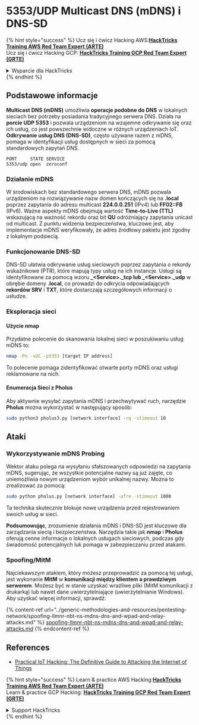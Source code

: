 # 5353/UDP Multicast DNS (mDNS) i DNS-SD

{% hint style="success" %}
Ucz się i ćwicz Hacking AWS:<img src="/.gitbook/assets/arte.png" alt="" data-size="line">[**HackTricks Training AWS Red Team Expert (ARTE)**](https://training.hacktricks.xyz/courses/arte)<img src="/.gitbook/assets/arte.png" alt="" data-size="line">\
Ucz się i ćwicz Hacking GCP: <img src="/.gitbook/assets/grte.png" alt="" data-size="line">[**HackTricks Training GCP Red Team Expert (GRTE)**<img src="/.gitbook/assets/grte.png" alt="" data-size="line">](https://training.hacktricks.xyz/courses/grte)

<details>

<summary>Wsparcie dla HackTricks</summary>

* Sprawdź [**plany subskrypcyjne**](https://github.com/sponsors/carlospolop)!
* **Dołącz do** 💬 [**grupy Discord**](https://discord.gg/hRep4RUj7f) lub [**grupy telegramowej**](https://t.me/peass) lub **śledź** nas na **Twitterze** 🐦 [**@hacktricks\_live**](https://twitter.com/hacktricks\_live)**.**
* **Podziel się trikami hackingowymi, przesyłając PR-y do** [**HackTricks**](https://github.com/carlospolop/hacktricks) i [**HackTricks Cloud**](https://github.com/carlospolop/hacktricks-cloud) repozytoriów github.

</details>
{% endhint %}

## **Podstawowe informacje**

**Multicast DNS (mDNS)** umożliwia **operacje podobne do DNS** w lokalnych sieciach bez potrzeby posiadania tradycyjnego serwera DNS. Działa na **porcie UDP 5353** i pozwala urządzeniom na wzajemne odkrywanie się oraz ich usług, co jest powszechnie widoczne w różnych urządzeniach IoT. **Odkrywanie usług DNS (DNS-SD)**, często używane razem z mDNS, pomaga w identyfikacji usług dostępnych w sieci za pomocą standardowych zapytań DNS.
```
PORT     STATE SERVICE
5353/udp open  zeroconf
```
### **Działanie mDNS**

W środowiskach bez standardowego serwera DNS, mDNS pozwala urządzeniom na rozwiązywanie nazw domen kończących się na **.local** poprzez zapytania do adresu multicast **224.0.0.251** (IPv4) lub **FF02::FB** (IPv6). Ważne aspekty mDNS obejmują wartość **Time-to-Live (TTL)** wskazującą na ważność rekordu oraz bit **QU** odróżniający zapytania unicast od multicast. Z punktu widzenia bezpieczeństwa, kluczowe jest, aby implementacje mDNS weryfikowały, że adres źródłowy pakietu jest zgodny z lokalnym podsiecią.

### **Funkcjonowanie DNS-SD**

DNS-SD ułatwia odkrywanie usług sieciowych poprzez zapytania o rekordy wskaźnikowe (PTR), które mapują typy usług na ich instancje. Usługi są identyfikowane za pomocą wzoru **_\<Service>.\_tcp lub \_\<Service>.\_udp** w obrębie domeny **.local**, co prowadzi do odkrycia odpowiadających **rekordów SRV** i **TXT**, które dostarczają szczegółowych informacji o usłudze.

### **Eksploracja sieci**

#### **Użycie nmap**

Przydatne polecenie do skanowania lokalnej sieci w poszukiwaniu usług mDNS to:
```bash
nmap -Pn -sUC -p5353 [target IP address]
```
To polecenie pomaga zidentyfikować otwarte porty mDNS oraz usługi reklamowane na nich.

#### **Enumeracja Sieci z Pholus**

Aby aktywnie wysyłać zapytania mDNS i przechwytywać ruch, narzędzie **Pholus** można wykorzystać w następujący sposób:
```bash
sudo python3 pholus3.py [network interface] -rq -stimeout 10
```
## Ataki

### **Wykorzystywanie mDNS Probing**

Wektor ataku polega na wysyłaniu sfałszowanych odpowiedzi na zapytania mDNS, sugerując, że wszystkie potencjalne nazwy są już zajęte, co uniemożliwia nowym urządzeniom wybór unikalnej nazwy. Można to zrealizować za pomocą:
```bash
sudo python pholus.py [network interface] -afre -stimeout 1000
```
Ta technika skutecznie blokuje nowe urządzenia przed rejestrowaniem swoich usług w sieci.

**Podsumowując**, zrozumienie działania mDNS i DNS-SD jest kluczowe dla zarządzania siecią i bezpieczeństwa. Narzędzia takie jak **nmap** i **Pholus** oferują cenne informacje o lokalnych usługach sieciowych, podczas gdy świadomość potencjalnych luk pomaga w zabezpieczaniu przed atakami.

### Spoofing/MitM

Najciekawszym atakiem, który możesz przeprowadzić za pomocą tej usługi, jest wykonanie **MitM** w **komunikacji między klientem a prawdziwym serwerem**. Możesz być w stanie uzyskać wrażliwe pliki (MitM komunikacji z drukarką) lub nawet dane uwierzytelniające (uwierzytelnianie Windows).\
Aby uzyskać więcej informacji, sprawdź:

{% content-ref url="../generic-methodologies-and-resources/pentesting-network/spoofing-llmnr-nbt-ns-mdns-dns-and-wpad-and-relay-attacks.md" %}
[spoofing-llmnr-nbt-ns-mdns-dns-and-wpad-and-relay-attacks.md](../generic-methodologies-and-resources/pentesting-network/spoofing-llmnr-nbt-ns-mdns-dns-and-wpad-and-relay-attacks.md)
{% endcontent-ref %}

## References

* [Practical IoT Hacking: The Definitive Guide to Attacking the Internet of Things](https://books.google.co.uk/books/about/Practical\_IoT\_Hacking.html?id=GbYEEAAAQBAJ\&redir\_esc=y)

{% hint style="success" %}
Learn & practice AWS Hacking:<img src="/.gitbook/assets/arte.png" alt="" data-size="line">[**HackTricks Training AWS Red Team Expert (ARTE)**](https://training.hacktricks.xyz/courses/arte)<img src="/.gitbook/assets/arte.png" alt="" data-size="line">\
Learn & practice GCP Hacking: <img src="/.gitbook/assets/grte.png" alt="" data-size="line">[**HackTricks Training GCP Red Team Expert (GRTE)**<img src="/.gitbook/assets/grte.png" alt="" data-size="line">](https://training.hacktricks.xyz/courses/grte)

<details>

<summary>Support HackTricks</summary>

* Check the [**subscription plans**](https://github.com/sponsors/carlospolop)!
* **Join the** 💬 [**Discord group**](https://discord.gg/hRep4RUj7f) or the [**telegram group**](https://t.me/peass) or **follow** us on **Twitter** 🐦 [**@hacktricks\_live**](https://twitter.com/hacktricks\_live)**.**
* **Share hacking tricks by submitting PRs to the** [**HackTricks**](https://github.com/carlospolop/hacktricks) and [**HackTricks Cloud**](https://github.com/carlospolop/hacktricks-cloud) github repos.

</details>
{% endhint %}
